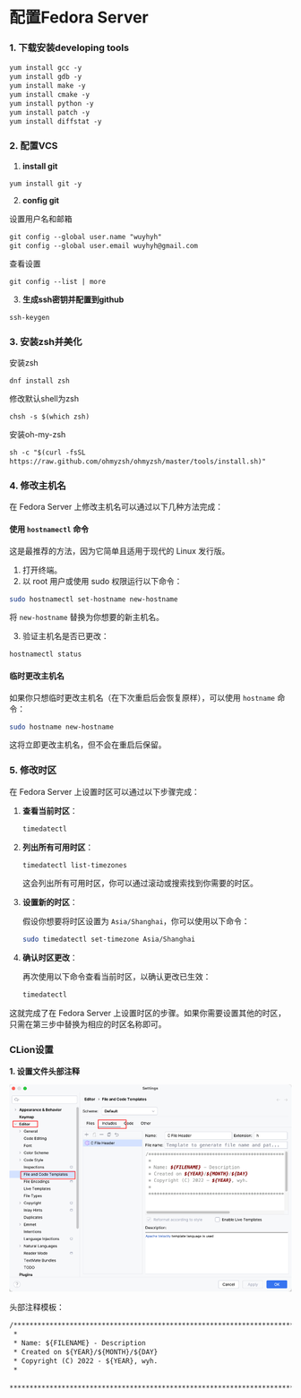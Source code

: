 # 配置Fedora Server

### 1. 下载安装developing tools

```shell
yum install gcc -y
yum install gdb -y
yum install make -y
yum install cmake -y
yum install python -y
yum install patch -y
yum install diffstat -y
```

### 2. 配置VCS

1. **install git**

```shell
yum install git -y
```

2. **config git**

设置用户名和邮箱

```shell
git config --global user.name "wuyhyh"
git config --global user.email wuyhyh@gmail.com
```

查看设置

```shell
git config --list | more
```

3. **生成ssh密钥并配置到github**

```shell
ssh-keygen
```

### 3. 安装zsh并美化

安装zsh

```shell
dnf install zsh
```

修改默认shell为zsh

```shell
chsh -s $(which zsh)
```

安装oh-my-zsh

```shell
sh -c "$(curl -fsSL https://raw.github.com/ohmyzsh/ohmyzsh/master/tools/install.sh)"
```

### 4. 修改主机名

在 Fedora Server 上修改主机名可以通过以下几种方法完成：

#### 使用 `hostnamectl` 命令

这是最推荐的方法，因为它简单且适用于现代的 Linux 发行版。

1. 打开终端。
2. 以 root 用户或使用 sudo 权限运行以下命令：

```bash
sudo hostnamectl set-hostname new-hostname
```

将 `new-hostname` 替换为你想要的新主机名。

3. 验证主机名是否已更改：

```bash
hostnamectl status
```

#### 临时更改主机名

如果你只想临时更改主机名（在下次重启后会恢复原样），可以使用 `hostname` 命令：

```bash
sudo hostname new-hostname
```

这将立即更改主机名，但不会在重启后保留。

### 5. 修改时区

在 Fedora Server 上设置时区可以通过以下步骤完成：

1. **查看当前时区**：

    ```bash
   timedatectl
   ```

2. **列出所有可用时区**：

   ```bash
   timedatectl list-timezones
   ```

   这会列出所有可用时区，你可以通过滚动或搜索找到你需要的时区。

3. **设置新的时区**：

   假设你想要将时区设置为 `Asia/Shanghai`，你可以使用以下命令：

   ```bash
   sudo timedatectl set-timezone Asia/Shanghai
   ```

4. **确认时区更改**：

   再次使用以下命令查看当前时区，以确认更改已生效：

   ```bash
   timedatectl
   ```

这就完成了在 Fedora Server 上设置时区的步骤。如果你需要设置其他的时区，只需在第三步中替换为相应的时区名称即可。

### CLion设置

**1. 设置文件头部注释**

![header](../Pictures/header.png)

头部注释模板：

```shell
/******************************************************************************
 *
 * Name: ${FILENAME} - Description
 * Created on ${YEAR}/${MONTH}/${DAY}
 * Copyright (C) 2022 - ${YEAR}, wyh.
 *
 *****************************************************************************/
```
